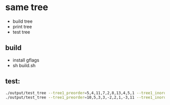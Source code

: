 # same tree 
- build tree
- print tree
- test tree

## build 
- install gflags
- sh build.sh

## test:

```bash
./output/test_tree --tree1_preorder=5,4,11,7,2,8,13,4,5,1 --tree1_inorder=7,11,2,4,5,13,8,5,4,1
./output/test_tree --tree1_preorder=10,5,3,3,-2,2,1,-3,11 --tree1_inorder=3,3,-2,5,2,1,10,-3,11
```
